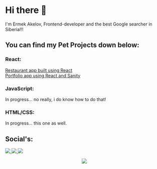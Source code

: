 # Hi there 👋

I'm Ermek Akelov, Frontend-developer and the best Google searcher in Siberia!!! 

## You can find my Pet Projects down below:

### React:
<a href="https://github.com/ermek-akelov/restaurant">Restaurant app built using React</a>
<br/>
<a href="https://github.com/ermek-akelov/portfolio-react">Portfolio app using React and Sanity</a>
### JavaScript:
In progress... no really, i do know how to do that!
### HTML/CSS:
In progress... this one as well.
## Social's:

<p>
  <a href="https://t.me/Theermek">
    <img src="https://img.shields.io/badge/Ermek%20Akelov-41454a?&logo=telegram&logoColor=ffffff%22">
  </a>
  <a href="https://vk.com/eakelov">
    <img src="https://img.shields.io/badge/Ermek%20Akelov-4680C2?logo=vk&logoColor=ffffff%22">
  </a>
  <a href="mailto:akelov.ermek@gmail.com">
    <img src="https://img.shields.io/badge/akelov-ea4335?&logo=gmail&logoColor=ffffff">
  </a>
</p>


<p align="center">
  <span><img src="https://img.shields.io/github/stars/ermek-akelov"></span>
</p>
